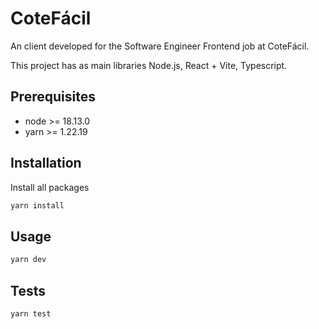 # CoteFácil

An client developed for the Software Engineer Frontend job at CoteFácil.

This project has as main libraries Node.js, React + Vite, Typescript.

## Prerequisites

- node >= 18.13.0
- yarn >= 1.22.19

## Installation

Install all packages
```bash
yarn install
```

## Usage

```bash
yarn dev
```

## Tests

```bash
yarn test
```
